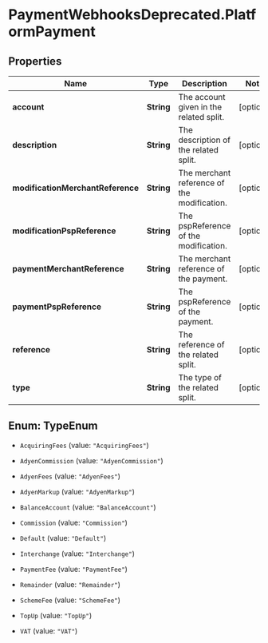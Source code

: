 # PaymentWebhooksDeprecated.PlatformPayment

## Properties

Name | Type | Description | Notes
------------ | ------------- | ------------- | -------------
**account** | **String** | The account given in the related split. | [optional] 
**description** | **String** | The description of the related split. | [optional] 
**modificationMerchantReference** | **String** | The merchant reference of the modification. | [optional] 
**modificationPspReference** | **String** | The pspReference of the modification. | [optional] 
**paymentMerchantReference** | **String** | The merchant reference of the payment. | [optional] 
**paymentPspReference** | **String** | The pspReference of the payment. | [optional] 
**reference** | **String** | The reference of the related split. | [optional] 
**type** | **String** | The type of the related split. | [optional] 



## Enum: TypeEnum


* `AcquiringFees` (value: `"AcquiringFees"`)

* `AdyenCommission` (value: `"AdyenCommission"`)

* `AdyenFees` (value: `"AdyenFees"`)

* `AdyenMarkup` (value: `"AdyenMarkup"`)

* `BalanceAccount` (value: `"BalanceAccount"`)

* `Commission` (value: `"Commission"`)

* `Default` (value: `"Default"`)

* `Interchange` (value: `"Interchange"`)

* `PaymentFee` (value: `"PaymentFee"`)

* `Remainder` (value: `"Remainder"`)

* `SchemeFee` (value: `"SchemeFee"`)

* `TopUp` (value: `"TopUp"`)

* `VAT` (value: `"VAT"`)




